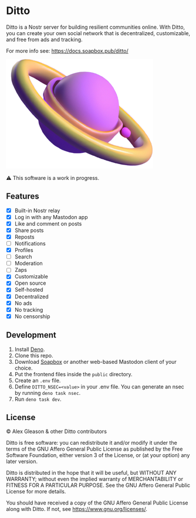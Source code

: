 # Ditto

Ditto is a Nostr server for building resilient communities online.
With Ditto, you can create your own social network that is decentralized, customizable, and free from ads and tracking.

For more info see: https://docs.soapbox.pub/ditto/

<img width="400" src="ditto-planet.png">

⚠️ This software is a work in progress.

## Features

- [x] Built-in Nostr relay
- [x] Log in with any Mastodon app
- [x] Like and comment on posts
- [x] Share posts
- [x] Reposts
- [ ] Notifications
- [x] Profiles
- [ ] Search
- [ ] Moderation
- [ ] Zaps
- [x] Customizable
- [x] Open source
- [x] Self-hosted
- [x] Decentralized
- [x] No ads
- [x] No tracking
- [x] No censorship

## Development

1. Install [Deno](https://deno.land).
2. Clone this repo.
3. Download [Soapbox](https://dl.soapbox.pub/) or another web-based Mastodon client of your choice.
4. Put the frontend files inside the `public` directory.
5. Create an `.env` file.
6. Define `DITTO_NSEC=<value>` in your .env file. You can generate an nsec by running `deno task nsec`.
7. Run `deno task dev`.

## License

© Alex Gleason & other Ditto contributors

Ditto is free software: you can redistribute it and/or modify
it under the terms of the GNU Affero General Public License as published by
the Free Software Foundation, either version 3 of the License, or
(at your option) any later version.

Ditto is distributed in the hope that it will be useful,
but WITHOUT ANY WARRANTY; without even the implied warranty of
MERCHANTABILITY or FITNESS FOR A PARTICULAR PURPOSE. See the
GNU Affero General Public License for more details.

You should have received a copy of the GNU Affero General Public License
along with Ditto. If not, see <https://www.gnu.org/licenses/>.
